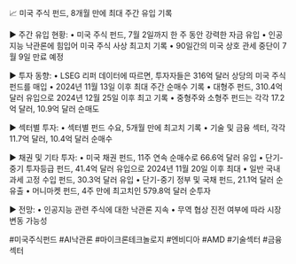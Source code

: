 📈 미국 주식 펀드, 8개월 만에 최대 주간 유입 기록

▶ 주간 유입 현황:
• 미국 주식 펀드, 7월 2일까지 한 주 동안 강력한 자금 유입
• 인공지능 낙관론에 힘입어 미국 주식 사상 최고치 기록
• 90일간의 미국 상호 관세 중단이 7월 9일 만료 예정

▶ 투자 동향:
• LSEG 리퍼 데이터에 따르면, 투자자들은 316억 달러 상당의 미국 주식 펀드를 매입
• 2024년 11월 13일 이후 최대 주간 순매수 기록
• 대형주 펀드, 310.4억 달러 유입으로 2024년 12월 25일 이후 최고 기록
• 중형주와 소형주 펀드는 각각 17.2억 달러, 10.9억 달러 순매도

▶ 섹터별 투자:
• 섹터별 펀드 수요, 5개월 만에 최고치 기록
• 기술 및 금융 섹터, 각각 11.7억 달러, 10.4억 달러 순매수

▶ 채권 및 기타 투자:
• 미국 채권 펀드, 11주 연속 순매수로 66.6억 달러 유입
• 단기-중기 투자등급 펀드, 41.4억 달러 유입으로 2024년 11월 20일 이후 최대
• 일반 국내 과세 고정 수입 펀드, 30.3억 달러 유입
• 단기-중기 정부 및 국채 펀드, 21.1억 달러 순유출
• 머니마켓 펀드, 4주 만에 최고치인 579.8억 달러 순투자

▶ 전망:
• 인공지능 관련 주식에 대한 낙관론 지속
• 무역 협상 진전 여부에 따라 시장 변동 가능성

#미국주식펀드 #AI낙관론 #마이크론테크놀로지 #엔비디아 #AMD #기술섹터 #금융섹터